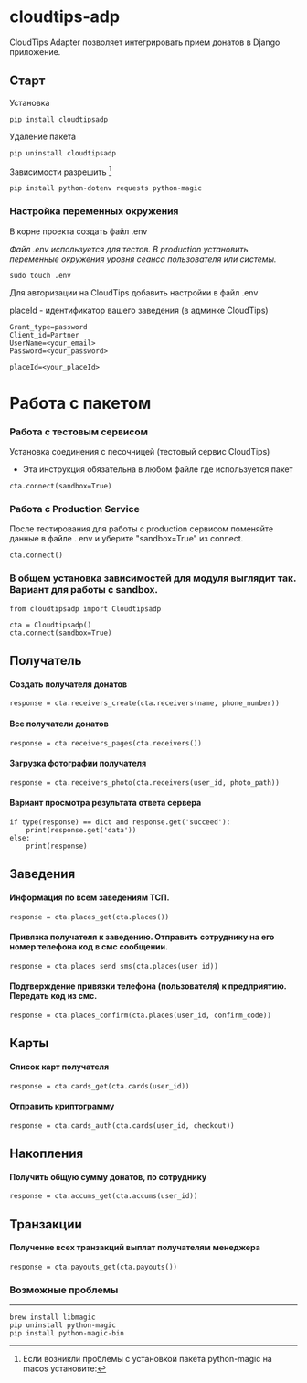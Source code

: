 # cloudtips-adp
CloudTips Adapter позволяет интегрировать прием донатов в Django приложение.

## Старт
Установка
```angular2html
pip install cloudtipsadp
```
Удаление пакета
```angular2html
pip uninstall cloudtipsadp
```
Зависимости разрешить [^1]
```angular2html
pip install python-dotenv requests python-magic
```
### Настройка переменных окружения
В корне проекта создать файл .env 

*Файл .env используется для тестов. В production установить переменные 
окружения уровня сеанса пользователя или системы.*

```angular2html
sudo touch .env
```
Для авторизации на CloudTips добавить настройки в файл .env

placeId - идентификатор вашего заведения (в админке CloudTips)

```angular2html
Grant_type=password
Client_id=Partner
UserName=<your_email>
Password=<your_password>

placeId=<your_placeId>
```

#  Работа с пакетом
### Работа с тестовым сервисом
Установка соединения c песочницей (тестовый сервис CloudTips)
* Эта инструкция обязательна в любом файле где используется пакет
```angular2html
cta.connect(sandbox=True)
```
### Работа с Production Service
После тестирования для работы с production сервисом поменяйте данные в файле .
env и уберите "sandbox=True" из сonnect.
```angular2html
cta.connect()
```

### В общем установка зависимостей для модуля выглядит так. Вариант для работы с sandbox.
```angular2html
from cloudtipsadp import Cloudtipsadp

cta = Cloudtipsadp()
cta.connect(sandbox=True)
```


## Получатель
#### Создать получателя донатов

```angular2html
response = cta.receivers_create(cta.receivers(name, phone_number))
```
#### Все получатели донатов
```angular2html
response = cta.receivers_pages(cta.receivers())
```
#### Загрузка фотографии получателя
```angular2html
response = cta.receivers_photo(cta.receivers(user_id, photo_path))
```

#### Вариант просмотра результата ответа сервера
```angular2html
if type(response) == dict and response.get('succeed'):
    print(response.get('data'))
else:
    print(response)
```


## Заведения
#### Информация по всем заведениям ТСП.
```angular2html
response = cta.places_get(cta.places())
```
#### Привязка получателя к заведению. Отправить сотруднику на его номер телефона код в смс сообщении.
```angular2html
response = cta.places_send_sms(cta.places(user_id))
```
#### Подтверждение привязки телефона (пользователя) к предприятию. Передать код из смс.
```angular2html
response = cta.places_confirm(cta.places(user_id, confirm_code))
```



## Карты
#### Список карт получателя
```angular2html
response = cta.cards_get(cta.cards(user_id))
```
#### Отправить криптограмму
```angular2html
response = cta.cards_auth(cta.cards(user_id, checkout))
```

## Накопления
#### Получить общую сумму донатов, по сотруднику
```angular2html
response = cta.accums_get(cta.accums(user_id))
```

## Транзакции
#### Получение всех транзакций выплат получателям менеджера
```angular2html
response = cta.payouts_get(cta.payouts())
```

### Возможные проблемы
____

[^1]: Если возникли проблемы с установкой пакета python-magic на macos 
установите:

```angular2html
brew install libmagic 
pip uninstall python-magic
pip install python-magic-bin
```